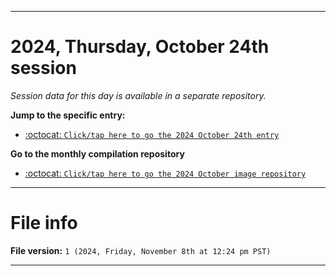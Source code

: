
***

# 2024, Thursday, October 24th session

_Session data for this day is available in a separate repository._

**Jump to the specific entry:**

- [:octocat: `Click/tap here to go the 2024 October 24th entry`](https://github.com/seanpm2001/SeansLifeArchive_Images_ModernSmurfsVillage_Y2024_V10/tree/SeansLifeArchive_ModernSmurfsVillage_Y2024_V10_Main-dev/2024/10_October/24/)

**Go to the monthly compilation repository**

- [:octocat: `Click/tap here to go the 2024 October image repository`](https://github.com/seanpm2001/SeansLifeArchive_Images_ModernSmurfsVillage_Y2024_V10/)

***

# File info

**File version:** `1 (2024, Friday, November 8th at 12:24 pm PST)`

***

